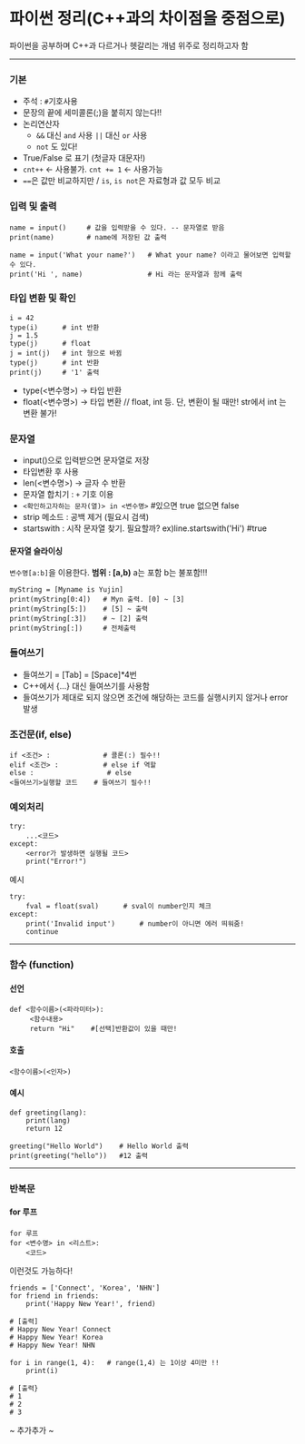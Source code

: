 # 파이썬 정리(C++과의 차이점을 중점으로)
파이썬을 공부하며 C++과 다르거나 헷갈리는 개념 위주로 정리하고자 함
            
---            
### 기본
- 주석 : `#`기호사용
- 문장의 끝에 세미콜론(;)을 붙히지 않는다!!
- 논리연산자
	- `&&` 대신 `and` 사용 `||` 대신 `or` 사용
	- `not` 도 있다!
- True/False 로 표기 (첫글자 대문자!)
- `cnt++` <- 사용불가. `cnt += 1` <- 사용가능
- `==`은 값만 비교하지만 /  `is`, `is not`은 자료형과 값 모두 비교
        
          
### 입력 및 출력

    name = input()     # 값을 입력받을 수 있다. -- 문자열로 받음
    print(name)        # name에 저장된 값 출력
    
    name = input('What your name?')   # What your name? 이라고 물어보면 입력할 수 있다.
    print('Hi ', name)                # Hi 라는 문자열과 함께 출력

     
           
### 타입 변환 및 확인
    i = 42
    type(i)      # int 반환
    j = 1.5
    type(j)      # float
    j = int(j)   # int 형으로 바뀜
    type(j)      # int 반환
    print(j)     # '1' 출력

 - type(<변수명>) -> 타입 반환 
 - float(<변수명>) -> 타입 변환 // float, int 등.  단, 변환이 될 때만! str에서 int 는 변환 불가!
          
### 문자열
- input()으로 입력받으면 문자열로 저장
- 타입변환 후 사용
- len(<변수명>)	-> 글자 수 반환
- 문자열 합치기 : `+` 기호 이용
- `<확인하고자하는 문자(열)> in <변수명>` #있으면 true 없으면 false
- strip 메소드 : 공백 제거 (필요시 검색)
- startswith : 시작 문자열 찾기. 필요할까? ex)line.startswith('Hi') #true

#### 문자열 슬라이싱
`변수명[a:b]`을 이용한다.
**범위 : [a,b)** a는 포함 b는 불포함!!!

    myString = [Myname is Yujin]
    print(myString[0:4])   # Myn 출력. [0] ~ [3]
    print(myString[5:])    # [5] ~ 출력
    print(myString[:3])    # ~ [2] 출력
    print(myString[:])     # 전체출력

               
### 들여쓰기
- 들여쓰기 = [Tab] = [Space]*4번
- C++에서 {...} 대신 들여쓰기를 사용함
- 들여쓰기가 제대로 되지 않으면 조건에 해당하는 코드를 실행시키지 않거나 error 발생
         
           
### 조건문(if, else)
    if <조건> :             # 콜론(:) 필수!!
    elif <조건> :           # else if 역할
    else :                  # else
    <들여쓰기>실행할 코드    # 들여쓰기 필수!!

### 예외처리
	try:
	    ...<코드>
	except:
	    <error가 발생하면 실행될 코드>
	    print("Error!")
	
예시

    try:
        fval = float(sval)		# sval이 number인지 체크
    except:
        print('Invalid input')		# number이 아니면 에러 띄워줌!
        continue


---
### 함수 (function)
#### 선언

    def <함수이름>(<파라미터>):
	     <함수내용>
	     return "Hi"	#[선택]반환값이 있을 때만!


#### 호출
    <함수이름>(<인자>)

#### 예시
    def greeting(lang):
    	print(lang)
    	return 12
    
    greeting("Hello World")    # Hello World 출력
    print(greeting("hello"))   #12 출력

---
### 반복문
#### for 루프
    for 루프
    for <변수명> in <리스트>:
    	<코드>

이런것도 가능하다!

    friends = ['Connect', 'Korea', 'NHN']
    for friend in friends:
    	print('Happy New Year!', friend)
    
    # [출력]
    # Happy New Year! Connect
    # Happy New Year! Korea
    # Happy New Year! NHN
    
    for i in range(1, 4):	# range(1,4) 는 1이상 4미만 !!
    	print(i)
    
    # [출력}
    # 1
    # 2
    # 3

	




~ 추가추가 ~ 

